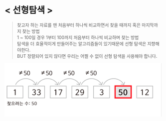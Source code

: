 # < 선형탐색  >
> 찾고자 하는 자료를 맨 처음부터 하나씩 비교하면서 찾을 때까지 혹은 마지막까지 찾는 방법 <br/>
> 1 ~ 100일 경우 1부터 100까지 처음부터 하나씩 비교하며 찾는 방법 <br/>
> 탐색을 더 효율적이게 만들어주는 알고리즘들이 있기때문에 선형 탐색은 지향해야한다. <br/>
> BUT 정렬되어 있지 않다면 우리는 어쩔 수 없이 선형 탐색을 사용해야 합니다.

![선형탐색](/images/선형탐색.png)
